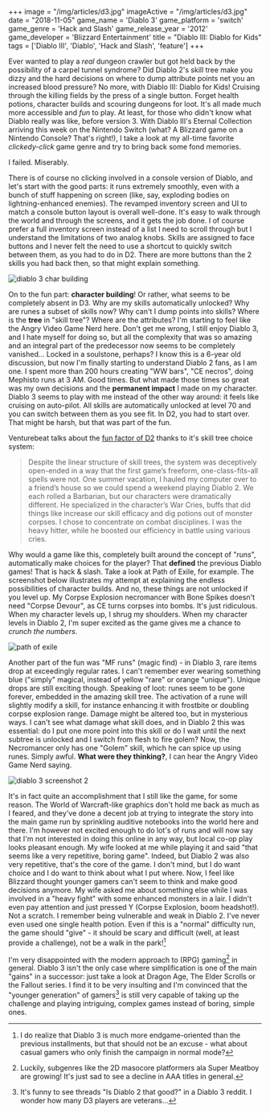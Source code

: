 +++
image = "/img/articles/d3.jpg"
imageActive = "/img/articles/d3.jpg"
date = "2018-11-05"
game_name = 'Diablo 3'
game_platform = 'switch'
game_genre = 'Hack and Slash'
game_release_year = '2012'
game_developer = 'Blizzard Entertainment'
title = "Diablo III: Diablo for Kids"
tags = ['Diablo III', 'Diablo', 'Hack and Slash', 'feature']
+++

Ever wanted to play a _real_ dungeon crawler but got held back by the possibility of a carpel tunnel syndrome? Did Diablo 2's skill tree make you dizzy and the hard decisions on where to dump attribute points net you an increased blood pressure? No more, with Diablo III: Diablo for Kids! Cruising through the killing fields by the press of a single button. Forget health potions, character builds and scouring dungeons for loot. It's all made much more accessible and _fun_ to play. At least, for those who didn't know what Diablo really was like, before version 3. With Diablo III's Eternal Collection arriving this week on the Nintendo Switch (what? A Blizzard game on a Nintendo Console? That's right!), I take a look at my all-time favorite _clickedy-click_ game genre and try to bring back some fond memories. 

I failed. Miserably.

There is of course no clicking involved in a console version of Diablo, and let's start with the good parts: it runs extremely smoothly, even with a bunch of stuff happening on screen (like, say, exploding bodies on lightning-enhanced enemies). The revamped inventory screen and UI to match a console button layout is overall well-done. It's easy to walk through the world and through the screens, and it gets the job done. I of course prefer a full inventory screen instead of a list I need to scroll through but I understand the limitations of two analog knobs. Skills are assigned to face buttons and I never felt the need to use a shortcut to quickly switch between them, as you had to do in D2. There are more buttons than the 2 skills you had back then, so that might explain something. 

![diablo 3 char building](/img/articles/d3-1.jpg)

On to the fun part: **character building**! Or rather, what seems to be completely absent in D3. Why are my skills automatically unlocked? Why are runes a subset of skills now? Why can't I dump points into skills? Where is the **tree** in "skill tree"? Where are the attributes? I'm starting to feel like the Angry Video Game Nerd here. Don't get me wrong, I still enjoy Diablo 3, and I hate myself for doing so, but all the complexity that was so amazing and an integral part of the predecessor now seems to be completely vanished... Locked in a soulstone, perhaps? I know this is a 6-year old discussion, but now I'm finally starting to understand Diablo 2 fans, as I am one. I spent more than 200 hours creating "WW bars", "CE necros", doing Mephisto runs at 3 AM. Good times. But what made those times so great was my own decisions and the **permanent impact** I made on my character. Diablo 3 seems to play with me instead of the other way around: it feels like cruising on auto-pilot. All skills are automatically unlocked at level 70 and you can switch between them as you see fit. In D2, you had to start over. That might be harsh, but that was part of the fun. 

Venturebeat talks about the [fun factor of D2](https://venturebeat.com/2018/07/01/branching-out-how-limiting-skill-choices-made-diablo-2-more-fun/) thanks to it's skill tree choice system:

> Despite the linear structure of skill trees, the system was deceptively open-ended in a way that the first game’s freeform, one-class-fits-all spells were not. One summer vacation, I hauled my computer over to a friend’s house so we could spend a weekend playing Diablo 2. We each rolled a Barbarian, but our characters were dramatically different. He specialized in the character’s War Cries, buffs that did things like increase our skill efficacy and dig potions out of monster corpses. I chose to concentrate on combat disciplines. I was the heavy hitter, while he boosted our efficiency in battle using various cries.

Why would a game like this, completely built around the concept of "_runs_", automatically make choices for the player? That **defined** the previous Diablo games! That is hack & slash. Take a look at Path of Exile, for example. The screenshot below illustrates my attempt at explaining the endless possibilities of character builds. And no, these things are not unlocked if you level up. My Corpse Explosion necromancer with Bone Spikes doesn't need "Corpse Devour", as CE turns corpses into bombs. It's just ridiculous. When my character levels up, I shrug my shoulders. When my character levels in Diablo 2, I'm super excited as the game gives me a chance to _crunch the numbers_.

![path of exile](/img/articles/pathofexile.jpg)

Another part of the fun was "MF runs" (magic find) - in Diablo 3, rare items drop at exceedingly regular rates. I can't remember ever wearing something blue ("simply" magical, instead of yellow "rare" or orange "unique"). Unique drops are still exciting though. Speaking of loot: runes seem to be gone forever, embedded in the amazing skill tree. The activation of a rune will slightly modify a skill, for instance enhancing it with frostbite or doubling corpse explosion range. Damage might be altered too, but in mysterious ways. I can't see what damage what skill does, and in Diablo 2 this was essential: do I put one more point into this skill or do I wait until the next subtree is unlocked and I switch from flesh to fire golem? Now, the Necromancer only has one "Golem" skill, which he can spice up using runes. Simply awful. **What were they thinking?**, I can hear the Angry Video Game Nerd saying. 

![diablo 3 screenshot 2](/img/articles/d3-2.jpg)

It's in fact quite an accomplishment that I still like the game, for some reason. The World of Warcraft-like graphics don't hold me back as much as I feared, and they've done a decent job at trying to integrate the story into the main game run by sprinkling auditive notebooks into the world here and there. I'm however not excited enough to do lot's of runs and will now say that I'm not interested in doing this online in any way, but local co-op play looks pleasant enough. My wife looked at me while playing it and said "that seems like a very repetitive, boring game". Indeed, but Diablo 2 was also very repetitive, that's the core of the game. I don't mind, but I do want choice and I do want to think about what I put where. Now, I feel like Blizzard thought younger gamers can't seem to think and make good decisions anymore. My wife asked me about something else while I was involved in a "heavy fight" with some enhanced monsters in a lair. I didn't even pay attention and just pressed Y (Corpse Explosion, boom headshot!). Not a scratch. I remember being vulnerable and weak in Diablo 2. I've never even used one single health potion. Even if this is a "normal" difficulty run, the game should "give" - it should be scary and difficult (well, at least provide a challenge), not be a walk in the park![^3] 

I'm very disappointed with the modern approach to (RPG) gaming[^1] in general. Diablo 3 isn't the only case where simplification is one of the main "gains" in a successor: just take a look at Dragon Age, The Elder Scrolls or the Fallout series. I find it to be very insulting and I'm convinced that the "younger generation" of gamers[^2] is still very capable of taking up the challenge and playing intriguing, complex games instead of boring, simple ones.  
[^1]: Luckily, subgenres like the 2D masocore platformers ala Super Meatboy are growing! It's just sad to see a decline in AAA titles in general. 
[^2]: It's funny to see threads "Is Diablo 2 that good?" in a Diablo 3 reddit. I wonder how many D3 players are veterans... 
[^3]: I do realize that Diablo 3 is much more endgame-oriented than the previous installments, but that should not be an excuse - what about casual gamers who only finish the campaign in normal mode?